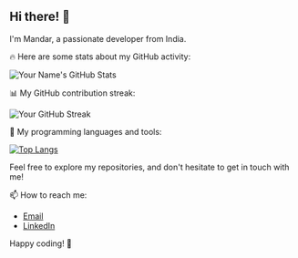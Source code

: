 ## Hi there! 👋

I'm Mandar, a passionate developer from India. 

🔥 Here are some stats about my GitHub activity:

![Your Name's GitHub Stats](https://github-readme-stats.vercel.app/api?username=123mandar&show_icons=true&count_private=true&theme=dark)

📊 My GitHub contribution streak:

![Your GitHub Streak](https://github-readme-streak-stats.herokuapp.com/?user=123mandar&theme=dark)

💼 My programming languages and tools:

[![Top Langs](https://github-readme-stats.vercel.app/api/top-langs/?username=123mandar&layout=compact&theme=dark)](https://github.com/123mandar)

Feel free to explore my repositories, and don't hesitate to get in touch with me!

📫 How to reach me:

- [Email](mandardhage2201@gmail.com)
- [LinkedIn](https://www.linkedin.com/in/mandar-dhage-51892620b/)

Happy coding! 🚀

